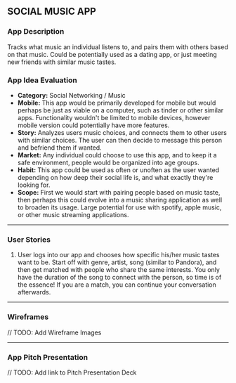 ## SOCIAL MUSIC APP

### App Description
Tracks what music an individual listens to, and pairs them with others based on that music. Could be potentially used as a dating app, or just meeting new friends with similar music tastes.

### App Idea Evaluation
- **Category:** Social Networking / Music
- **Mobile:** This app would be primarily developed for mobile but would perhaps be just as viable on a computer, such as tinder or other similar apps. Functionality wouldn't be limited to mobile devices, however mobile version could potentially have more features.
- **Story:** Analyzes users music choices, and connects them to other users with similar choices. The user can then decide to message this person and befriend them if wanted.
- **Market:** Any individual could choose to use this app, and to keep it a safe environment, people would be organized into age groups.
- **Habit:** This app could be used as often or unoften as the user wanted depending on how deep their social life is, and what exactly they're looking for.
- **Scope:** First we would start with pairing people based on music taste, then perhaps this could evolve into a music sharing application as well to broaden its usage. Large potential for use with spotify, apple music, or other music streaming applications.

---

### User Stories
1. User logs into our app and chooses how specific his/her music tastes want to be. Start off with genre, artist, song (similar to Pandora), and then get matched with people who share the same interests. You only have the duration of the song to connect with the person, so time is of the essence! If you are a match, you can continue your conversation afterwards.
---

### Wireframes
// TODO: Add Wireframe Images

---

### App Pitch Presentation
// TODO: Add link to Pitch Presentation Deck
